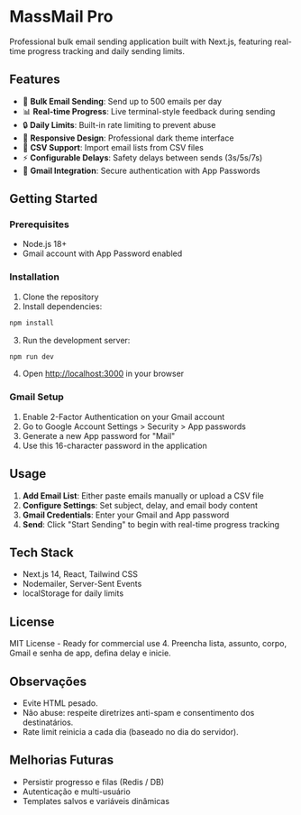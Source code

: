 # MassMail Pro

Professional bulk email sending application built with Next.js, featuring real-time progress tracking and daily sending limits.

## Features
- 🚀 **Bulk Email Sending**: Send up to 500 emails per day
- 📊 **Real-time Progress**: Live terminal-style feedback during sending
- 🔒 **Daily Limits**: Built-in rate limiting to prevent abuse
- 📱 **Responsive Design**: Professional dark theme interface
- 📄 **CSV Support**: Import email lists from CSV files
- ⚡ **Configurable Delays**: Safety delays between sends (3s/5s/7s)
- 🔐 **Gmail Integration**: Secure authentication with App Passwords

## Getting Started

### Prerequisites
- Node.js 18+ 
- Gmail account with App Password enabled

### Installation
1. Clone the repository
2. Install dependencies:
```bash
npm install
```
3. Run the development server:
```bash
npm run dev
```
4. Open [http://localhost:3000](http://localhost:3000) in your browser

### Gmail Setup
1. Enable 2-Factor Authentication on your Gmail account
2. Go to Google Account Settings > Security > App passwords
3. Generate a new App password for "Mail"
4. Use this 16-character password in the application

## Usage
1. **Add Email List**: Either paste emails manually or upload a CSV file
2. **Configure Settings**: Set subject, delay, and email body content
3. **Gmail Credentials**: Enter your Gmail and App password
4. **Send**: Click "Start Sending" to begin with real-time progress tracking

## Tech Stack
- Next.js 14, React, Tailwind CSS
- Nodemailer, Server-Sent Events
- localStorage for daily limits

## License
MIT License - Ready for commercial use
4. Preencha lista, assunto, corpo, Gmail e senha de app, defina delay e inicie.

## Observações
- Evite HTML pesado.
- Não abuse: respeite diretrizes anti-spam e consentimento dos destinatários.
- Rate limit reinicia a cada dia (baseado no dia do servidor).

## Melhorias Futuras
- Persistir progresso e filas (Redis / DB)
- Autenticação e multi-usuário
- Templates salvos e variáveis dinâmicas
